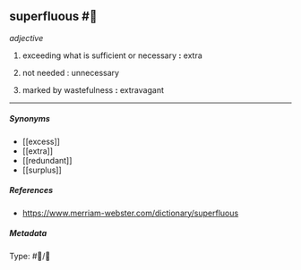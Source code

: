 
## superfluous  #🧠 

_adjective_

1. exceeding what is sufficient or necessary **:** extra

2. not needed : unnecessary

3. marked by wastefulness **:** extravagant

___

##### Synonyms

-   [[excess]]
-   [[extra]]
-   [[redundant]]
-   [[surplus]]

##### References 

- https://www.merriam-webster.com/dictionary/superfluous

##### Metadata

Type: #🔵/💬 
